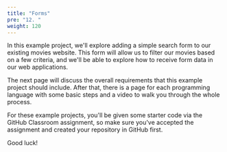 ```yaml
---
title: "Forms"
pre: "12. "
weight: 120
---
```


In this example project, we'll explore adding a simple search form to our existing movies website. This form will allow us to filter our movies based on a few criteria, and we'll be able to explore how to receive form data in our web applications.

The next page will discuss the overall requirements that this example project should include. After that, there is a page for each programming language with some basic steps and a video to walk you through the whole process. 

For these example projects, you'll be given some starter code via the GitHub Classroom assignment, so make sure you've accepted the assignment and created your repository in GitHub first.

Good luck!